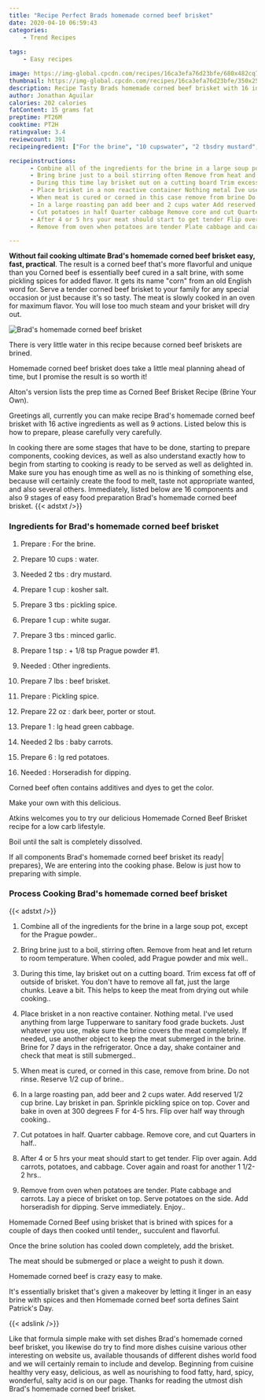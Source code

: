 ```yaml
---
title: "Recipe Perfect Brads homemade corned beef brisket"
date: 2020-04-10 06:59:43
categories:
    - Trend Recipes
    
tags:
    - Easy recipes

image: https://img-global.cpcdn.com/recipes/16ca3efa76d23bfe/680x482cq70/brads-homemade-corned-beef-brisket-recipe-main-photo.jpg
thumbnail: https://img-global.cpcdn.com/recipes/16ca3efa76d23bfe/350x250cq70/brads-homemade-corned-beef-brisket-recipe-main-photo.jpg
description: Recipe Tasty Brads homemade corned beef brisket with 16 ingredients and 9 stages of easy cooking.
author: Jonathan Aguilar
calories: 202 calories
fatContent: 15 grams fat
preptime: PT26M
cooktime: PT2H
ratingvalue: 3.4
reviewcount: 391
recipeingredient: ["For the brine", "10 cupswater", "2 tbsdry mustard", "1 cupkosher salt", "3 tbspickling spice", "1 cupwhite sugar", "3 tbsminced garlic", "1 tsp 18 tsp Prague powder 1", "Other ingredients", "7 lbsbeef brisket", "Pickling spice", "22 ozdark beer porter or stout", "1lg head green cabbage", "2 lbsbaby carrots", "6lg red potatoes", "Horseradish for dipping"]

recipeinstructions: 
      - Combine all of the ingredients for the brine in a large soup pot except for the Prague powder 
      - Bring brine just to a boil stirring often Remove from heat and let return to room temperature When cooled add Prague powder and mix well 
      - During this time lay brisket out on a cutting board Trim excess fat off of outside of brisket You dont have to remove all fat just the large chunks Leave a bit This helps to keep the meat from drying out while cooking 
      - Place brisket in a non reactive container Nothing metal Ive used anything from large Tupperware to sanitary food grade buckets Just whatever you use make sure the brine covers the meat completely If needed use another object to keep the meat submerged in the brine Brine for 7 days in the refrigerator Once a day shake container and check that meat is still submerged 
      - When meat is cured or corned in this case remove from brine Do not rinse Reserve 12 cup of brine 
      - In a large roasting pan add beer and 2 cups water Add reserved 12 cup brine Lay brisket in pan Sprinkle pickling spice on top Cover and bake in oven at 300 degrees F for 45 hrs Flip over half way through cooking 
      - Cut potatoes in half Quarter cabbage Remove core and cut Quarters in half 
      - After 4 or 5 hrs your meat should start to get tender Flip over again Add carrots potatoes and cabbage Cover again and roast for another 1 122 hrs 
      - Remove from oven when potatoes are tender Plate cabbage and carrots Lay a piece of brisket on top Serve potatoes on the side Add horseradish for dipping Serve immediately Enjoy

---
```




**Without fail cooking ultimate Brad&#39;s homemade corned beef brisket easy, fast, practical**. The result is a corned beef that&#39;s more flavorful and unique than you Corned beef is essentially beef cured in a salt brine, with some pickling spices for added flavor. It gets its name &#34;corn&#34; from an old English word for. Serve a tender corned beef brisket to your family for any special occasion or just because it&#39;s so tasty. The meat is slowly cooked in an oven for maximum flavor. You will lose too much steam and your brisket will dry out.


![Brad&#39;s homemade corned beef brisket](https://img-global.cpcdn.com/recipes/16ca3efa76d23bfe/680x482cq70/brads-homemade-corned-beef-brisket-recipe-main-photo.jpg "Brad&#39;s homemade corned beef brisket")



There is very little water in this recipe because corned beef briskets are brined.

Homemade corned beef brisket does take a little meal planning ahead of time, but I promise the result is so worth it!

Alton&#39;s version lists the prep time as Corned Beef Brisket Recipe (Brine Your Own).


Greetings all, currently you can make recipe Brad&#39;s homemade corned beef brisket with 16 active ingredients as well as 9 actions. Listed below this is how to prepare, please carefully very carefully.

In cooking there are some stages that have to be done, starting to prepare components, cooking devices, as well as also understand exactly how to begin from starting to cooking is ready to be served as well as delighted in. Make sure you has enough time as well as no is thinking of something else, because will certainly create the food to melt, taste not appropriate wanted, and also several others. Immediately, listed below are 16 components and also 9 stages of easy food preparation Brad&#39;s homemade corned beef brisket.
{{< adstxt />}}

### Ingredients for Brad&#39;s homemade corned beef brisket


1. Prepare  : For the brine.

1. Prepare 10 cups : water.

1. Needed 2 tbs : dry mustard.

1. Prepare 1 cup : kosher salt.

1. Prepare 3 tbs : pickling spice.

1. Prepare 1 cup : white sugar.

1. Prepare 3 tbs : minced garlic.

1. Prepare 1 tsp : + 1/8 tsp Prague powder #1.

1. Needed  : Other ingredients.

1. Prepare 7 lbs : beef brisket.

1. Prepare  : Pickling spice.

1. Prepare 22 oz : dark beer, porter or stout.

1. Prepare 1 : lg head green cabbage.

1. Needed 2 lbs : baby carrots.

1. Prepare 6 : lg red potatoes.

1. Needed  : Horseradish for dipping.


Corned beef often contains additives and dyes to get the color.

Make your own with this delicious.

Atkins welcomes you to try our delicious Homemade Corned Beef Brisket recipe for a low carb lifestyle.

Boil until the salt is completely dissolved.


If all components Brad&#39;s homemade corned beef brisket its ready| prepares}, We are entering into the cooking phase. Below is just how to preparing with simple.

### Process Cooking Brad&#39;s homemade corned beef brisket

{{< adstxt />}}


1. Combine all of the ingredients for the brine in a large soup pot, except for the Prague powder..



1. Bring brine just to a boil, stirring often. Remove from heat and let return to room temperature. When cooled, add Prague powder and mix well..



1. During this time, lay brisket out on a cutting board. Trim excess fat off of outside of brisket. You don&#39;t have to remove all fat, just the large chunks. Leave a bit. This helps to keep the meat from drying out while cooking..



1. Place brisket in a non reactive container. Nothing metal. I&#39;ve used anything from large Tupperware to sanitary food grade buckets. Just whatever you use, make sure the brine covers the meat completely. If needed, use another object to keep the meat submerged in the brine. Brine for 7 days in the refrigerator. Once a day, shake container and check that meat is still submerged..



1. When meat is cured, or corned in this case, remove from brine. Do not rinse. Reserve 1/2 cup of brine..



1. In a large roasting pan, add beer and 2 cups water. Add reserved 1/2 cup brine. Lay brisket in pan. Sprinkle pickling spice on top. Cover and bake in oven at 300 degrees F for 4-5 hrs. Flip over half way through cooking..



1. Cut potatoes in half. Quarter cabbage. Remove core, and cut Quarters in half..



1. After 4 or 5 hrs your meat should start to get tender. Flip over again. Add carrots, potatoes, and cabbage. Cover again and roast for another 1 1/2-2 hrs..



1. Remove from oven when potatoes are tender. Plate cabbage and carrots. Lay a piece of brisket on top. Serve potatoes on the side. Add horseradish for dipping. Serve immediately. Enjoy..




Homemade Corned Beef using brisket that is brined with spices for a couple of days then cooked until tender,, succulent and flavorful.

Once the brine solution has cooled down completely, add the brisket.

The meat should be submerged or place a weight to push it down.

Homemade corned beef is crazy easy to make.

It&#39;s essentially brisket that&#39;s given a makeover by letting it linger in an easy brine with spices and then Homemade corned beef sorta defines Saint Patrick&#39;s Day.


{{< adslink />}}

Like that formula simple make with set dishes Brad&#39;s homemade corned beef brisket, you likewise do try to find more dishes cuisine various other interesting on website us, available thousands of different dishes world food and we will certainly remain to include and develop. Beginning from cuisine healthy very easy, delicious, as well as nourishing to food fatty, hard, spicy, wonderful, salty acid is on our page. Thanks for reading the utmost dish Brad&#39;s homemade corned beef brisket.
